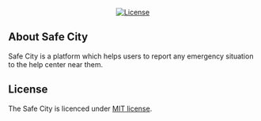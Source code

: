 
<p align="center">
<a href="https://packagist.org/packages/laravel/framework"><img src="https://poser.pugx.org/laravel/framework/license.svg" alt="License"></a>
</p>

## About Safe City

Safe City is a platform which helps users to report any emergency situation to the help center near them.

## License

The Safe City is licenced under [MIT license](https://opensource.org/licenses/MIT).
